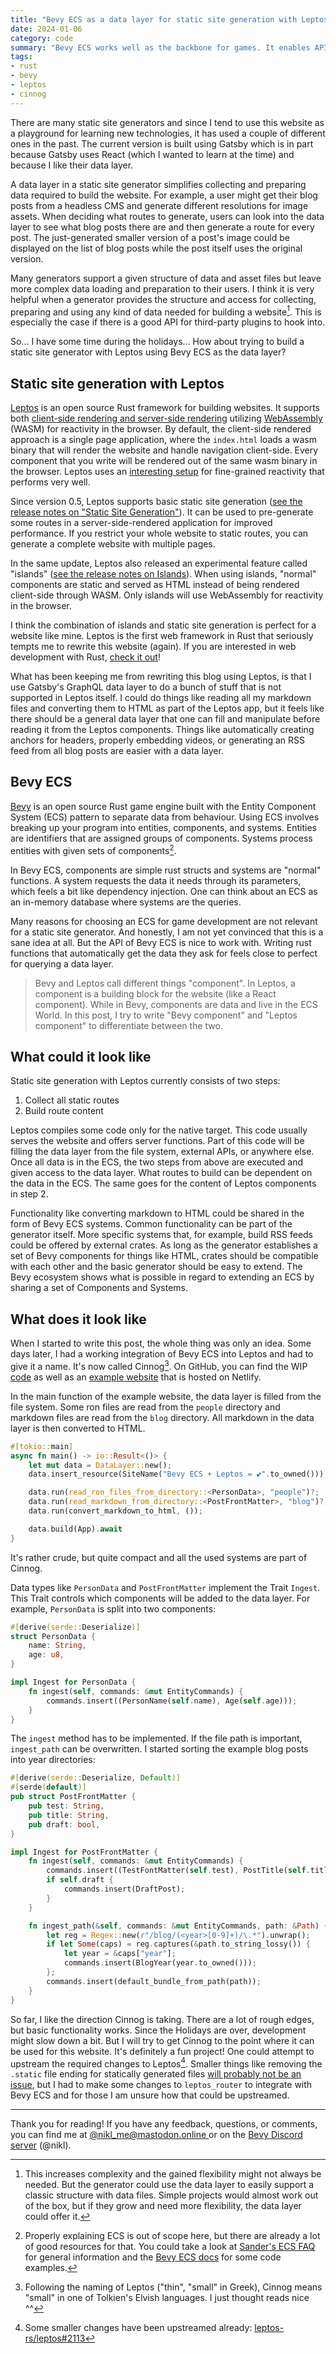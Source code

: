 ```yaml
---
title: "Bevy ECS as a data layer for static site generation with Leptos"
date: 2024-01-06
category: code
summary: "Bevy ECS works well as the backbone for games. It enables APIs in Bevy that I think would be awesome to have in the data layer of a static site generator. Why not try it out."
tags:
- rust
- bevy
- leptos
- cinnog
---
```


There are many static site generators and since I tend to use this website as a playground for learning new technologies, it has used a couple of different ones in the past. The current version is built using Gatsby which is in part because Gatsby uses React (which I wanted to learn at the time) and because I like their data layer.

A data layer in a static site generator simplifies collecting and preparing data required to build the website. For example, a user might get their blog posts from a headless CMS and generate different resolutions for image assets. When deciding what routes to generate, users can look into the data layer to see what blog posts there are and then generate a route for every post. The just-generated smaller version of a post's image could be displayed on the list of blog posts while the post itself uses the original version.

Many generators support a given structure of data and asset files but leave more complex data loading and preparation to their users. I think it is very helpful when a generator provides the structure and access for collecting, preparing and using any kind of data needed for building a website[^1]. This is especially the case if there is a good API for third-party plugins to hook into.

So... I have some time during the holidays... How about trying to build a static site generator with Leptos using Bevy ECS as the data layer?

## Static site generation with Leptos

[Leptos][leptos] is an open source Rust framework for building websites. It supports both [client-side rendering and server-side rendering][leptos_get_started] utilizing [WebAssembly][wasm] (WASM) for reactivity in the browser. By default, the client-side rendered approach is a single page application, where the `index.html` loads a wasm binary that will render the website and handle navigation client-side. Every component that you write will be rendered out of the same wasm binary in the browser. Leptos uses an [interesting setup][leptos_auto_dependency_tracking] for fine-grained reactivity that performs very well.

Since version 0.5, Leptos supports basic static site generation ([see the release notes on "Static Site Generation"][leptos_0_5]). It can be used to pre-generate some routes in a server-side-rendered application for improved performance. If you restrict your whole website to static routes, you can generate a complete website with multiple pages.

In the same update, Leptos also released an experimental feature called "islands" ([see the release notes on Islands][leptos_0_5]). When using islands, "normal" components are static and served as HTML instead of being rendered client-side through WASM. Only islands will use WebAssembly for reactivity in the browser.

I think the combination of islands and static site generation is perfect for a website like mine. Leptos is the first web framework in Rust that seriously tempts me to rewrite this website (again). If you are interested in web development with Rust, [check it out][leptos_get_started]!

What has been keeping me from rewriting this blog using Leptos, is that I use Gatsby's GraphQL data layer to do a bunch of stuff that is not supported in Leptos itself. I could do things like reading all my markdown files and converting them to HTML as part of the Leptos app, but it feels like there should be a general data layer that one can fill and manipulate before reading it from the Leptos components. Things like automatically creating anchors for headers, properly embedding videos, or generating an RSS feed from all blog posts are easier with a data layer.

## Bevy ECS

[Bevy][bevy] is an open source Rust game engine built with the Entity Component System (ECS) pattern to separate data from behaviour. Using ECS involves breaking up your program into entities, components, and systems. Entities are identifiers that are assigned groups of components. Systems process entities with given sets of components[^2].

In Bevy ECS, components are simple rust structs and systems are "normal" functions. A system requests the data it needs through its parameters, which feels a bit like dependency injection. One can think about an ECS as an in-memory database where systems are the queries.

Many reasons for choosing an ECS for game development are not relevant for a static site generator. And honestly, I am not yet convinced that this is a sane idea at all. But the API of Bevy ECS is nice to work with. Writing rust functions that automatically get the data they ask for feels close to perfect for querying a data layer.

> Bevy and Leptos call different things "component". In Leptos, a component is a building block for the website (like a React component). While in Bevy, components are data and live in the ECS World. In this post, I try to write "Bevy component" and "Leptos component" to differentiate between the two.

## What could it look like

Static site generation with Leptos currently consists of two steps:

1. Collect all static routes
2. Build route content

Leptos compiles some code only for the native target. This code usually serves the website and offers server functions. Part of this code will be filling the data layer from the file system, external APIs, or anywhere else. Once all data is in the ECS, the two steps from above are executed and given access to the data layer. What routes to build can be dependent on the data in the ECS. The same goes for the content of Leptos components in step 2.

Functionality like converting markdown to HTML could be shared in the form of Bevy ECS systems. Common functionality can be part of the generator itself. More specific systems that, for example, build RSS feeds could be offered by external crates. As long as the generator establishes a set of Bevy components for things like HTML, crates should be compatible with each other and the basic generator should be easy to extend. The Bevy ecosystem shows what is possible in regard to extending an ECS by sharing a set of Components and Systems.

## What does it look like

When I started to write this post, the whole thing was only an idea. Some days later, I had a working integration of Bevy ECS into Leptos and had to give it a name. It's now called Cinnog[^3]. On GitHub, you can find the WIP [code][cinnog] as well as an [example website][cinnog_example] that is hosted on Netlify.

In the main function of the example website, the data layer is filled from the file system. Some ron files are read from the `people` directory and markdown files are read from the `blog` directory. All markdown in the data layer is then converted to HTML.  
```rust
#[tokio::main]
async fn main() -> io::Result<()> {
    let mut data = DataLayer::new();
    data.insert_resource(SiteName("Bevy ECS + Leptos = 💕".to_owned()));

    data.run(read_ron_files_from_directory::<PersonData>, "people")?;
    data.run(read_markdown_from_directory::<PostFrontMatter>, "blog")?;
    data.run(convert_markdown_to_html, ());

    data.build(App).await
}
```

It's rather crude, but quite compact and all the used systems are part of Cinnog.  

Data types like `PersonData` and `PostFrontMatter` implement the Trait `Ingest`. This Trait controls which components will be added to the data layer. For example, `PersonData` is split into two components:

```rust
#[derive(serde::Deserialize)]
struct PersonData {
    name: String,
    age: u8,
}

impl Ingest for PersonData {
    fn ingest(self, commands: &mut EntityCommands) {
        commands.insert((PersonName(self.name), Age(self.age)));
    }
}
```

The `ingest` method has to be implemented. If the file path is important, `ingest_path` can be overwritten. I started sorting the example blog posts into year directories:
```rust
#[derive(serde::Deserialize, Default)]
#[serde(default)]
pub struct PostFrontMatter {
    pub test: String,
    pub title: String,
    pub draft: bool,
}

impl Ingest for PostFrontMatter {
    fn ingest(self, commands: &mut EntityCommands) {
        commands.insert((TestFontMatter(self.test), PostTitle(self.title), Post));
        if self.draft {
            commands.insert(DraftPost);
        }
    }

    fn ingest_path(&self, commands: &mut EntityCommands, path: &Path) {
        let reg = Regex::new(r"/blog/(<year>[0-9]+)/\.*").unwrap();
        if let Some(caps) = reg.captures(&path.to_string_lossy()) {
            let year = &caps["year"];
            commands.insert(BlogYear(year.to_owned()));
        };
        commands.insert(default_bundle_from_path(path));
    }
}
```

So far, I like the direction Cinnog is taking. There are a lot of rough edges, but basic functionality works. Since the Holidays are over, development might slow down a bit. But I will try to get Cinnog to the point where it can be used for this website. It's definitely a fun project! One could attempt to upstream the required changes to Leptos[^4]. Smaller things like removing the `.static` file ending for statically generated files [will probably not be an issue][remove_static], but I had to make some changes to `leptos_router` to integrate with Bevy ECS and for those I am unsure how that could be upstreamed.

---

Thank you for reading! If you have any feedback, questions, or comments, you can find me at [@nikl_me@mastodon.online ][mastodon] or on the [Bevy Discord server][bevy_discord] (@nikl).

[^1]: This increases complexity and the gained flexibility might not always be needed. But the generator could use the data layer to easily support a classic structure with data files. Simple projects would almost work out of the box, but if they grow and need more flexibility, the data layer could offer it.
[^2]: Properly explaining ECS is out of scope here, but there are already a lot of good resources for that. You could take a look at [Sander's ECS FAQ][sander_ecs_faq] for general information and the [Bevy ECS docs][bevy_ecs_readme] for some code examples.
[^3]: Following the naming of Leptos ("thin", "small" in Greek), Cinnog means "small" in one of Tolkien's Elvish languages. I just thought reads nice ^^
[^4]: Some smaller changes have been upstreamed already: [leptos-rs/leptos#2113][leptos_2113]

[bevy]: https://bevyengine.org/
[leptos]: https://leptos.dev/
[leptos_0_5]: https://github.com/leptos-rs/leptos/releases/tag/v0.5.0
[leptos_auto_dependency_tracking]: https://book.leptos.dev/reactivity/14_create_effect.html#autotracking-and-dynamic-dependencies
[wasm]: https://webassembly.org/
[leptos_get_started]: https://book.leptos.dev/getting_started/index.html
[mastodon]: https://mastodon.online/@nikl_me
[bevy_discord]: https://discord.gg/bevy
[cinnog]: https://github.com/NiklasEi/cinnog
[cinnog_example]: https://github.com/NiklasEi/cinnog_example
[sander_ecs_faq]: https://github.com/SanderMertens/ecs-faq
[bevy_ecs_readme]: https://docs.rs/bevy_ecs/latest/bevy_ecs/
[remove_static]: https://github.com/leptos-rs/leptos/issues/1594#issuecomment-1845939151
[leptos_2113]: https://github.com/leptos-rs/leptos/pull/2113
